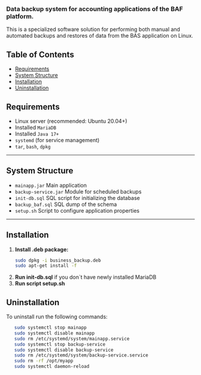 ### Data backup system for accounting applications of the BAF platform.

This is a specialized software solution for performing both manual and automated backups and restores of data from the BAS application on Linux.

## Table of Contents

- [Requirements](#requirements)
- [System Structure](#system-structure)
- [Installation](#installation)
- [Uninstallation](#uninstallation)

## Requirements

- Linux server (recommended: Ubuntu 20.04+)
- Installed `MariaDB`
- Installed `Java 17+`
- `systemd` (for service management)
- `tar`, `bash`, `dpkg`

---

## System Structure
- `mainapp.jar`  Main application 
- `backup-service.jar` Module for scheduled backups
- `init-db.sql`  SQL script for initializing the database 
- `backup_baf.sql` SQL dump of the schema
- `setup.sh` Script to configure application properties

---

## Installation
1. **Install .deb package:**
   ```bash
   sudo dpkg -i business_backup.deb
   sudo apt-get install -f
2. **Run init-db.sql** if you don`t have newly installed MariaDB
3. **Run script setup.sh** 

## Uninstallation
To uninstall run the following commands:
   ```bash
      sudo systemctl stop mainapp
      sudo systemctl disable mainapp
      sudo rm /etc/systemd/system/mainapp.service
      sudo systemctl stop backup-service
      sudo systemctl disable backup-service
      sudo rm /etc/systemd/system/backup-service.service
      sudo rm -rf /opt/myapp
      sudo systemctl daemon-reload




